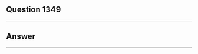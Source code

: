 Question 1349
------------------------

------------------------
Answer
------------------------

------------------------
